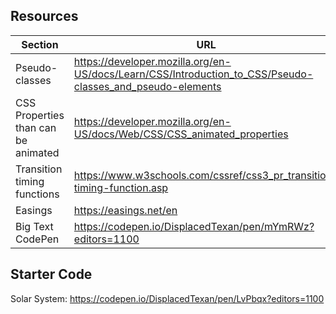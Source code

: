 ## Resources

| Section                             | URL                                                                                                       |
| ----------------------------------- | --------------------------------------------------------------------------------------------------------- |
| Pseudo-classes                      | https://developer.mozilla.org/en-US/docs/Learn/CSS/Introduction_to_CSS/Pseudo-classes_and_pseudo-elements |
| CSS Properties than can be animated | https://developer.mozilla.org/en-US/docs/Web/CSS/CSS_animated_properties                                  |
| Transition timing functions         | https://www.w3schools.com/cssref/css3_pr_transition-timing-function.asp                                   |
| Easings                             | https://easings.net/en                                                                                    |
| Big Text CodePen                    | https://codepen.io/DisplacedTexan/pen/mYmRWz?editors=1100                                                 |

## Starter Code

Solar System: https://codepen.io/DisplacedTexan/pen/LvPbqx?editors=1100
